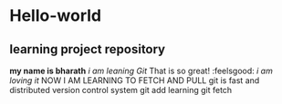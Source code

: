 # Hello-world
## learning project repository
**my name is bharath**
*i am leaning Git*
That is so great! :feelsgood:
*i am loving it*
NOW I AM LEARNING TO FETCH AND PULL
git is fast and distributed version control system
git add
learning git fetch
